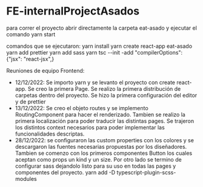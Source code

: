 # FE-internalProjectAsados

para correr el proyecto abrir directamente la carpeta eat-asado y ejecutar el comando yarn start


comandos que se ejecutaron:
yarn install
yarn create react-app eat-asado
yarn add prettier
yarn add sass
yarn tsc --init
  -add "compilerOptions": {"jsx": "react-jsx",}


Reuniones de equipo Frontend:
* 12/12/2022: Se importo yarn y se levanto el proyecto con create react-app. Se creo la primera Page. Se realizo la primera distribución de carpetas dentro del proyecto. Se hizo la primera configuración del editor y de prettier
* 13/12/2022: Se creo el objeto routes y se implemento RoutingComponent para hacer el renderizado. Tambien se realizo la primera localización para poder traducir las distintas pages. Se trajeron los distintos context necesarios para poder implementar las funcionalidades descriptas.
* 28/12/2022: se configuraron las custom properties con los colores y se descargaron las fuentes necesarias propuestas por los diseñadores. Tambien se comenzo con los primeros componentes Button los cuales aceptan como props un kind y un size. Por otro lado se termino de configurar sass dejandolo listo para su uso en todas las pages y componentes del proyecto. yarn add -D typescript-plugin-scss-modules
